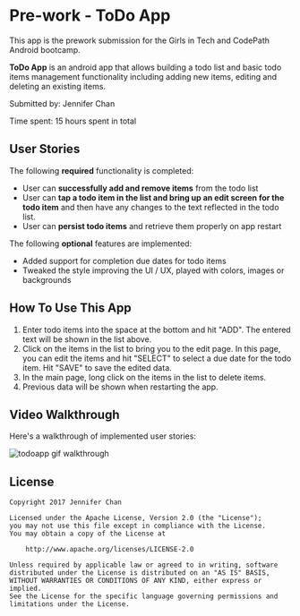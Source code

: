 # Pre-work - ToDo App

This app is the prework submission for the Girls in Tech and CodePath Android bootcamp. 

**ToDo App** is an android app that allows building a todo list and basic todo items management functionality including adding new items, editing and deleting an existing items.

Submitted by: Jennifer Chan

Time spent: 15 hours spent in total

## User Stories

The following **required** functionality is completed:

* User can **successfully add and remove items** from the todo list
* User can **tap a todo item in the list and bring up an edit screen for the todo item** and then have any changes to the text reflected in the todo list.
* User can **persist todo items** and retrieve them properly on app restart

The following **optional** features are implemented:

* Added support for completion due dates for todo items
* Tweaked the style improving the UI / UX, played with colors, images or backgrounds

## How To Use This App
1. Enter todo items into the space at the bottom and hit "ADD". The entered text will be shown in the list above.
2. Click on the items in the list to bring you to the edit page. In this page, you can edit the items and hit "SELECT" to select a due date for the todo item. Hit "SAVE" to save the edited data.
3. In the main page, long click on the items in the list to delete items.
4. Previous data will be shown when restarting the app.

## Video Walkthrough 

Here's a walkthrough of implemented user stories:

![todoapp gif walkthrough](https://cloud.githubusercontent.com/assets/24812963/22261818/5c83518c-e2a9-11e6-91f0-d62e60ee3a3a.gif)


## License

    Copyright 2017 Jennifer Chan

    Licensed under the Apache License, Version 2.0 (the "License");
    you may not use this file except in compliance with the License.
    You may obtain a copy of the License at

        http://www.apache.org/licenses/LICENSE-2.0

    Unless required by applicable law or agreed to in writing, software
    distributed under the License is distributed on an "AS IS" BASIS,
    WITHOUT WARRANTIES OR CONDITIONS OF ANY KIND, either express or implied.
    See the License for the specific language governing permissions and
    limitations under the License.
